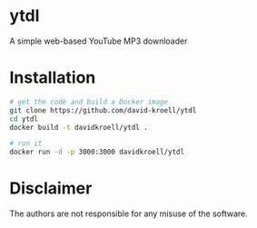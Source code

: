 # ytdl
A simple web-based YouTube MP3 downloader

# Installation

```bash
# get the code and build a Docker image
git clone https://github.com/david-kroell/ytdl
cd ytdl
docker build -t davidkroell/ytdl .

# run it
docker run -d -p 3000:3000 davidkroell/ytdl
```

# Disclaimer
The authors are not responsible for any misuse of the software.